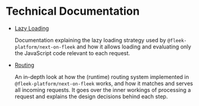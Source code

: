 # Technical Documentation

- [Lazy Loading](./lazy-loading.md)

  Documentation explaining the lazy loading strategy used by `@fleek-platform/next-on-fleek` and how it allows loading and evaluating only the JavaScript code relevant to each request.

- [Routing](./routing.md)

  An in-depth look at how the (runtime) routing system implemented in `@fleek-platform/next-on-fleek` works, and how it matches and serves all incoming requests. It goes over the inner workings of processing a request and explains the design decisions behind each step.
